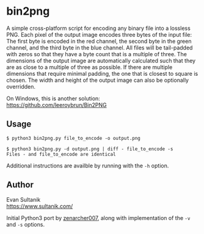 bin2png
=======

A simple cross-platform script for encoding any binary file into a lossless PNG.  Each pixel of the output image encodes three bytes of the input file: The first byte is encoded in the red channel, the second byte in the green channel, and the third byte in the blue channel.  All files will be tail-padded with zeros so that they have a byte count that is a multiple of three.  The dimensions of the output image are automatically calculated such that they are as close to a multiple of three as possible.  If there are multiple dimensions that require minimal padding, the one that is closest to square is chosen.  The width and height of the output image can also be optionally overridden.

On Windows, this is another solution: https://github.com/leeroybrun/Bin2PNG

## Usage

```shell
$ python3 bin2png.py file_to_encode -o output.png

$ python3 bin2png.py -d output.png | diff - file_to_encode -s
Files - and file_to_encode are identical
```

Additional instructions are availble by running with the `-h` option.

## Author

Evan Sultanik<br />
https://www.sultanik.com/<br />

Initial Python3 port by [zenarcher007](https://github.com/zenarcher007), along with implementation of the `-v` and `-s`
options.
